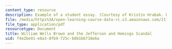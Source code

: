```yaml
---
content_type: resource
description: Example of a student essay. (Courtesy of Kristin Hrabak. Used with permission.)
file: /media/https%3A/open-learning-course-data-rc.s3.amazonaws.com/21l-702-studies-in-fiction-stowe-twain-and-the-transformation-of-19th-century-america-fall-2004/f4e2be91e8a38fb9725cb8b1b6718e6a_william_w_brown.pdf
file_type: application/pdf
resourcetype: Document
title: William Wells Brown and the Jefferson and Hemings Scandal
uid: f4e2be91-e8a3-8fb9-725c-b8b1b6718e6a
---
```

